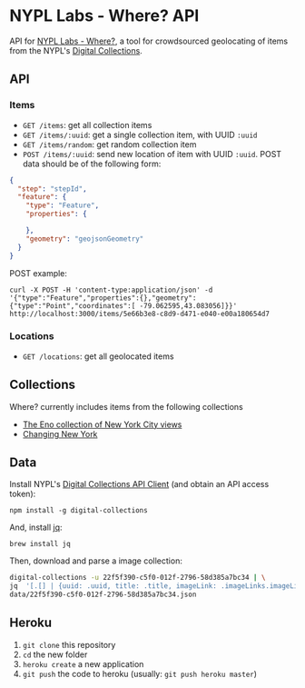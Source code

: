 # NYPL Labs - Where? API

API for [NYPL Labs - Where?](https://github.com/nypl-spacetime/where), a tool for crowdsourced geolocating of items from the NYPL's [Digital Collections](http://digitalcollections.nypl.org/).

## API

### Items

- `GET /items`: get all collection items
- `GET /items/:uuid`: get a single collection item, with UUID `:uuid`
- `GET /items/random`: get random collection item
- `POST /items/:uuid`: send new location of item with UUID `:uuid`. POST data should be of the following form:

```json
{
  "step": "stepId",
  "feature": {
    "type": "Feature",
    "properties": {

    },
    "geometry": "geojsonGeometry"
  }
}
```

POST example:

    curl -X POST -H 'content-type:application/json' -d '{"type":"Feature","properties":{},"geometry":{"type":"Point","coordinates":[ -79.062595,43.083056]}}' http://localhost:3000/items/5e66b3e8-c8d9-d471-e040-e00a180654d7

### Locations

- `GET /locations`: get all geolocated items

## Collections

Where? currently includes items from the following collections

- [The Eno collection of New York City views](http://digitalcollections.nypl.org/collections/the-eno-collection-of-new-york-city-views#/?tab=about)
- [ Changing New York](http://digitalcollections.nypl.org/collections/changing-new-york#/?tab=about)

## Data

Install NYPL's [Digital Collections API Client](https://github.com/NYPL-publicdomain/api-client) (and obtain an API access token):

    npm install -g digital-collections

And, install [jq](https://stedolan.github.io/jq/):

    brew install jq

Then, download and parse a image collection:

```bash
digital-collections -u 22f5f390-c5f0-012f-2796-58d385a7bc34 | \
jq  '[.[] | {uuid: .uuid, title: .title, imageLink: .imageLinks.imageLink}]' > \
data/22f5f390-c5f0-012f-2796-58d385a7bc34.json
```

## Heroku

1. `git clone` this repository
2. `cd` the new folder
3. `heroku create` a new application
4. `git push` the code to heroku (usually: `git push heroku master`)

